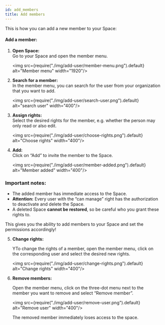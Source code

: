 ```yaml
---
id: add_members
title: Add members
---
```


 This is how you can add a new member to your Space:

#### Add a member:

1. **Open Space:**  
   Go to your Space and open the member menu.

    <img src={require("./img/add-user/member-menu.png").default} alt="Member menu" width="1920"/>    

2. **Search for a member:**  
   In the member menu, you can search for the user from your organization that you want to add.

    <img src={require("./img/add-user/search-user.png").default} alt="search user" width="400"/>       

3. **Assign rights:**  
   Select the desired rights for the member, e.g. whether the person may only read or also edit.

   <img src={require("./img/add-user/choose-rights.png").default} alt="Choose rights" width="400"/>    

4. **Add:**  
   Click on “Add” to invite the member to the Space.

   <img src={require("./img/add-user/member-added.png").default} alt="Member added" width="400"/> 

### Important notes:

- The added member has immediate access to the Space.
- **Attention:** Every user with the “can manage” right has the authorization to deactivate and delete the Space.
- A deleted Space **cannot be restored**, so be careful who you grant these rights to.

This gives you the ability to add members to your Space and set the permissions accordingly!

5. **Change rights:** 

   YTo change the rights of a member, open the member menu, click on the corresponding user and select the desired new rights.

   <img src={require("./img/add-user/change-rights.png").default} alt="Change rights" width="400"/> 

6. **Remove members:** 

   Open the member menu, click on the three-dot menu next to the member you want to remove and select “Remove member”.

   <img src={require("./img/add-user/remove-user.png").default} alt="Remove user" width="400"/>

   The removed member immediately loses access to the space.